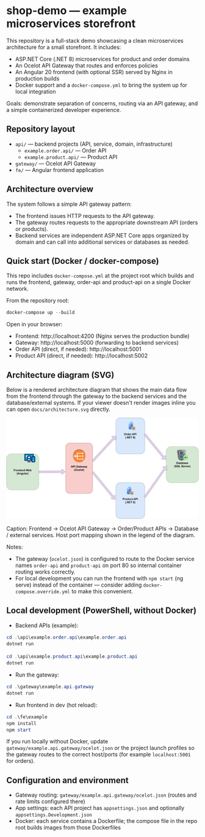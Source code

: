 # shop-demo — example microservices storefront

This repository is a full-stack demo showcasing a clean microservices architecture for a small storefront. It includes:

- ASP.NET Core (.NET 8) microservices for product and order domains
- An Ocelot API Gateway that routes and enforces policies
- An Angular 20 frontend (with optional SSR) served by Nginx in production builds
- Docker support and a `docker-compose.yml` to bring the system up for local integration

Goals: demonstrate separation of concerns, routing via an API gateway, and a simple containerized developer experience.

## Repository layout

- `api/` — backend projects (API, service, domain, infrastructure)
  - `example.order.api/` — Order API
  - `example.product.api/` — Product API
- `gateway/` — Ocelot API Gateway
- `fe/` — Angular frontend application

## Architecture overview

The system follows a simple API gateway pattern:

- The frontend issues HTTP requests to the API gateway.
- The gateway routes requests to the appropriate downstream API (orders or products).
- Backend services are independent ASP.NET Core apps organized by domain and can call into additional services or databases as needed.

## Quick start (Docker / docker-compose)

This repo includes `docker-compose.yml` at the project root which builds and runs the frontend, gateway, order-api and product-api on a single Docker network.

From the repository root:

```powershell
docker-compose up --build
```

Open in your browser:

- Frontend: http://localhost:4200 (Nginx serves the production bundle)
- Gateway: http://localhost:5000 (forwarding to backend services)
 - Order API (direct, if needed): http://localhost:5001
- Product API (direct, if needed): http://localhost:5002

## Architecture diagram (SVG)

Below is a rendered architecture diagram that shows the main data flow from the frontend through the gateway to the backend services and the database/external systems. If your viewer doesn't render images inline you can open `docs/architecture.svg` directly.

![Architecture diagram](./docs/architecture.svg)

Caption: Frontend -> Ocelot API Gateway -> Order/Product APIs -> Database / external services. Host port mapping shown in the legend of the diagram.

Notes:

- The gateway (`ocelot.json`) is configured to route to the Docker service names `order-api` and `product-api` on port 80 so internal container routing works correctly.
- For local development you can run the frontend with `npm start` (ng serve) instead of the container — consider adding `docker-compose.override.yml` to make this convenient.

## Local development (PowerShell, without Docker)

- Backend APIs (example):

```powershell
cd .\api\example.order.api\example.order.api
dotnet run

cd .\api\example.product.api\example.product.api
dotnet run
```

- Run the gateway:

```powershell
cd .\gateway\example.api.gateway
dotnet run
```

- Run frontend in dev (hot reload):

```powershell
cd .\fe\example
npm install
npm start
```

If you run locally without Docker, update `gateway/example.api.gateway/ocelot.json` or the project launch profiles so the gateway routes to the correct host/ports (for example `localhost:5001` for orders).

## Configuration and environment

- Gateway routing: `gateway/example.api.gateway/ocelot.json` (routes and rate limits configured there)
- App settings: each API project has `appsettings.json` and optionally `appsettings.Development.json`
- Docker: each service contains a Dockerfile; the compose file in the repo root builds images from those Dockerfiles
